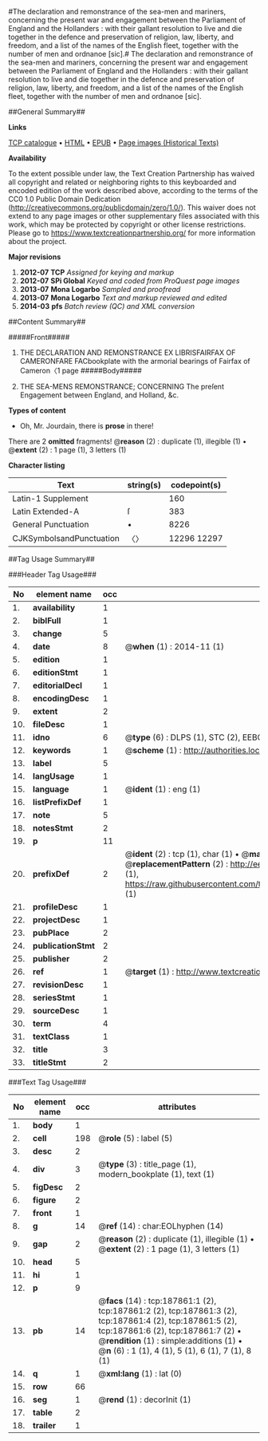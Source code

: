 #The declaration and remonstrance of the sea-men and mariners, concerning the present war and engagement between the Parliament of England and the Hollanders : with their gallant resolution to live and die together in the defence and preservation of religion, law, liberty, and freedom, and a list of the names of the English fleet, together with the number of men and ordnanoe [sic].#
The declaration and remonstrance of the sea-men and mariners, concerning the present war and engagement between the Parliament of England and the Hollanders : with their gallant resolution to live and die together in the defence and preservation of religion, law, liberty, and freedom, and a list of the names of the English fleet, together with the number of men and ordnanoe [sic].

##General Summary##

**Links**

[TCP catalogue](http://www.ota.ox.ac.uk/tcp/)  • 
[HTML](http://tei.it.ox.ac.uk/tcp/Texts-HTML/free/B08/B08897.html)  • 
[EPUB](http://tei.it.ox.ac.uk/tcp/Texts-EPUB/free/B08/B08897.epub) • 
[Page images (Historical Texts)](https://historicaltexts.jisc.ac.uk/eebo-62369140e)

**Availability**

To the extent possible under law, the Text Creation Partnership has waived all copyright and related or neighboring rights to this keyboarded and encoded edition of the work described above, according to the terms of the CC0 1.0 Public Domain Dedication (http://creativecommons.org/publicdomain/zero/1.0/). This waiver does not extend to any page images or other supplementary files associated with this work, which may be protected by copyright or other license restrictions. Please go to https://www.textcreationpartnership.org/ for more information about the project.

**Major revisions**

1. __2012-07__ __TCP__ *Assigned for keying and markup*
1. __2012-07__ __SPi Global__ *Keyed and coded from ProQuest page images*
1. __2013-07__ __Mona Logarbo__ *Sampled and proofread*
1. __2013-07__ __Mona Logarbo__ *Text and markup reviewed and edited*
1. __2014-03__ __pfs__ *Batch review (QC) and XML conversion*

##Content Summary##

#####Front#####

1. THE DECLARATION AND REMONSTRANCE
EX LIBRISFAIRFAX OF CAMERONFARE FACbookplate with the armorial bearings of Fairfax of Cameron〈1 page
#####Body#####

1. THE SEA-MENS REMONSTRANCE; CONCERNING The preſent Engagement between England, and Holland, &c.

**Types of content**

  * Oh, Mr. Jourdain, there is **prose** in there!

There are 2 **omitted** fragments! 
 @__reason__ (2) : duplicate (1), illegible (1)  •  @__extent__ (2) : 1 page (1), 3 letters (1)

**Character listing**


|Text|string(s)|codepoint(s)|
|---|---|---|
|Latin-1 Supplement| |160|
|Latin Extended-A|ſ|383|
|General Punctuation|•|8226|
|CJKSymbolsandPunctuation|〈〉|12296 12297|

##Tag Usage Summary##

###Header Tag Usage###

|No|element name|occ|attributes|
|---|---|---|---|
|1.|__availability__|1||
|2.|__biblFull__|1||
|3.|__change__|5||
|4.|__date__|8| @__when__ (1) : 2014-11 (1)|
|5.|__edition__|1||
|6.|__editionStmt__|1||
|7.|__editorialDecl__|1||
|8.|__encodingDesc__|1||
|9.|__extent__|2||
|10.|__fileDesc__|1||
|11.|__idno__|6| @__type__ (6) : DLPS (1), STC (2), EEBO-CITATION (1), OCLC (1), VID (1)|
|12.|__keywords__|1| @__scheme__ (1) : http://authorities.loc.gov/ (1)|
|13.|__label__|5||
|14.|__langUsage__|1||
|15.|__language__|1| @__ident__ (1) : eng (1)|
|16.|__listPrefixDef__|1||
|17.|__note__|5||
|18.|__notesStmt__|2||
|19.|__p__|11||
|20.|__prefixDef__|2| @__ident__ (2) : tcp (1), char (1)  •  @__matchPattern__ (2) : ([0-9\-]+):([0-9IVX]+) (1), (.+) (1)  •  @__replacementPattern__ (2) : http://eebo.chadwyck.com/downloadtiff?vid=$1&page=$2 (1), https://raw.githubusercontent.com/textcreationpartnership/Texts/master/tcpchars.xml#$1 (1)|
|21.|__profileDesc__|1||
|22.|__projectDesc__|1||
|23.|__pubPlace__|2||
|24.|__publicationStmt__|2||
|25.|__publisher__|2||
|26.|__ref__|1| @__target__ (1) : http://www.textcreationpartnership.org/docs/. (1)|
|27.|__revisionDesc__|1||
|28.|__seriesStmt__|1||
|29.|__sourceDesc__|1||
|30.|__term__|4||
|31.|__textClass__|1||
|32.|__title__|3||
|33.|__titleStmt__|2||


###Text Tag Usage###

|No|element name|occ|attributes|
|---|---|---|---|
|1.|__body__|1||
|2.|__cell__|198| @__role__ (5) : label (5)|
|3.|__desc__|2||
|4.|__div__|3| @__type__ (3) : title_page (1), modern_bookplate (1), text (1)|
|5.|__figDesc__|2||
|6.|__figure__|2||
|7.|__front__|1||
|8.|__g__|14| @__ref__ (14) : char:EOLhyphen (14)|
|9.|__gap__|2| @__reason__ (2) : duplicate (1), illegible (1)  •  @__extent__ (2) : 1 page (1), 3 letters (1)|
|10.|__head__|5||
|11.|__hi__|1||
|12.|__p__|9||
|13.|__pb__|14| @__facs__ (14) : tcp:187861:1 (2), tcp:187861:2 (2), tcp:187861:3 (2), tcp:187861:4 (2), tcp:187861:5 (2), tcp:187861:6 (2), tcp:187861:7 (2)  •  @__rendition__ (1) : simple:additions (1)  •  @__n__ (6) : 1 (1), 4 (1), 5 (1), 6 (1), 7 (1), 8 (1)|
|14.|__q__|1| @__xml:lang__ (1) : lat (0)|
|15.|__row__|66||
|16.|__seg__|1| @__rend__ (1) : decorInit (1)|
|17.|__table__|2||
|18.|__trailer__|1||
